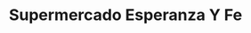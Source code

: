 ---
title: "Supermercado Esperanza Y Fe"
url: /bogota-d-c/supermercado-esperanza-y-fe/
shop: comodidad
---